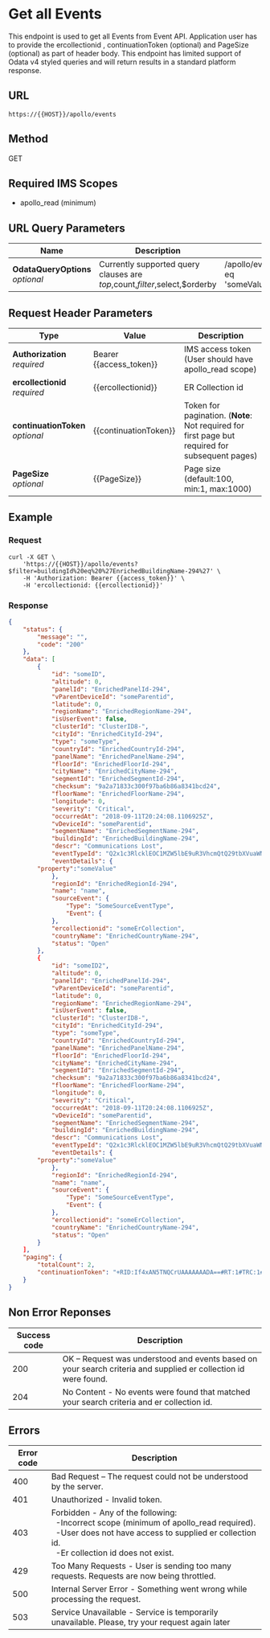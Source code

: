 ﻿---
post_title: 'GET all Events'
layout: api_doc
published: true
---
# Get all Events

This endpoint is used to get all Events from Event API. Application user has to provide the ercollectionid , continuationToken (optional) and PageSize (optional) as part of header body. This endpoint has limited support of Odata v4 styled queries and will return results in a standard platform response. 

## URL

`https://{{HOST}}/apollo/events`

## Method

<div class="get">GET</div>

## Required IMS Scopes

* apollo_read (minimum)

## URL Query Parameters

|Name|Description|Example|Type|
|---|---|---|---|
|**OdataQueryOptions** <br>*optional*|Currently supported query clauses are $top,$count,$filter,$select,$orderby|/apollo/events?$top=1&$filter=id eq 'someValue'&$orderby=createdat|string|

## Request Header Parameters

|Type|Value|Description|
|---|---|---|
|**Authorization** <br>*required*|Bearer {{access_token}}|IMS access token (User should have apollo_read scope)|
|**ercollectionid** <br>*required*|{{ercollectionid}}|ER Collection id|
|**continuationToken** <br>*optional*|{{continuationToken}}|Token for pagination. (**Note**: Not required for first page but required for subsequent pages)|
|**PageSize** <br>*optional*|{{PageSize}}|Page size (default:100, min:1, max:1000)|

## Example

### Request

```shell
curl -X GET \
    'https://{{HOST}}/apollo/events?$filter=buildingId%20eq%20%27EnrichedBuildingName-294%27' \  
    -H 'Authorization: Bearer {{access_token}}' \
    -H 'ercollectionid: {{ercollectionid}}'
```

### Response

```json
{
    "status": {
        "message": "",
        "code": "200"
    },
    "data": [
        {
            "id": "someID",
            "altitude": 0,
            "panelId": "EnrichedPanelId-294",
            "vParentDeviceId": "someParentid",
            "latitude": 0,
            "regionName": "EnrichedRegionName-294",
            "isUserEvent": false,
            "clusterId": "ClusterID8-",
            "cityId": "EnrichedCityId-294",
            "type": "someType",
            "countryId": "EnrichedCountryId-294",
            "panelName": "EnrichedPanelName-294",
            "floorId": "EnrichedFloorId-294",
            "cityName": "EnrichedCityName-294",
            "segmentId": "EnrichedSegmentId-294",
            "checksum": "9a2a71833c300f97ba6b86a8341bcd24",
            "floorName": "EnrichedFloorName-294",
            "longitude": 0,
            "severity": "Critical",
            "occurredAt": "2018-09-11T20:24:08.1106925Z",
            "vDeviceId": "someParentid",
            "segmentName": "EnrichedSegmentName-294",
            "buildingId": "EnrichedBuildingName-294",
            "descr": "Communications Lost",
            "eventTypeId": "Q2x1c3RlcklEOC1MZW5lbE9uR3VhcmQtQ29tbXVuaWNhdGlvbnNMb3N0",
            "eventDetails": {
		"property":"someValue"
            },
            "regionId": "EnrichedRegionId-294",
            "name": "name",
            "sourceEvent": {
                "Type": "SomeSourceEventType",
                "Event": {
            },
            "ercollectionid": "someErCollection",
            "countryName": "EnrichedCountryName-294",
            "status": "Open"
        },
        {
            "id": "someID2",
            "altitude": 0,
            "panelId": "EnrichedPanelId-294",
            "vParentDeviceId": "someParentid",
            "latitude": 0,
            "regionName": "EnrichedRegionName-294",
            "isUserEvent": false,
            "clusterId": "ClusterID8-",
            "cityId": "EnrichedCityId-294",
            "type": "someType",
            "countryId": "EnrichedCountryId-294",
            "panelName": "EnrichedPanelName-294",
            "floorId": "EnrichedFloorId-294",
            "cityName": "EnrichedCityName-294",
            "segmentId": "EnrichedSegmentId-294",
            "checksum": "9a2a71833c300f97ba6b86a8341bcd24",
            "floorName": "EnrichedFloorName-294",
            "longitude": 0,
            "severity": "Critical",
            "occurredAt": "2018-09-11T20:24:08.1106925Z",
            "vDeviceId": "someParentid",
            "segmentName": "EnrichedSegmentName-294",
            "buildingId": "EnrichedBuildingName-294",
            "descr": "Communications Lost",
            "eventTypeId": "Q2x1c3RlcklEOC1MZW5lbE9uR3VhcmQtQ29tbXVuaWNhdGlvbnNMb3N0",
            "eventDetails": {
		"property":"someValue"
            },
            "regionId": "EnrichedRegionId-294",
            "name": "name",
            "sourceEvent": {
                "Type": "SomeSourceEventType",
                "Event": {
            },
            "ercollectionid": "someErCollection",
            "countryName": "EnrichedCountryName-294",
            "status": "Open"
        }
    ],
    "paging": {
        "totalCount": 2,
        "continuationToken": "+RID:If4xAN5TNQCrUAAAAAAADA==#RT:1#TRC:1#FPC:"
    }
}
```
## Non Error Reponses

|Success code|Description|
|---|---|
|200|OK – Request was understood and events based on your search criteria and supplied er collection id were found.|
|204|No Content - No events were found that matched your search criteria and er collection id.|


## Errors

|Error code|Description|
|---|---|
|400|Bad Request – The request could not be understood by the server.|
|401|Unauthorized - Invalid token.|
|403|Forbidden - Any of the following:<br>&nbsp;&nbsp;-Incorrect scope (minimum of apollo_read required).<br>&nbsp;&nbsp;-User does not have access to supplied er collection id.<br>&nbsp;&nbsp;-Er collection id does not exist.|
|429|Too Many Requests - User is sending too many requests. Requests are now being throttled.|
|500|Internal Server Error - Something went wrong while processing the request.|
|503|Service Unavailable - Service is temporarily unavailable. Please, try your request again later|